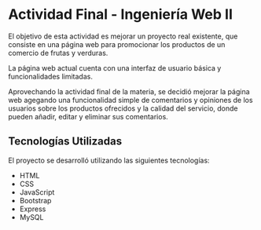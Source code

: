 # Actividad Final - Ingeniería Web II

El objetivo de esta actividad es mejorar un proyecto real existente, que consiste en una página web para promocionar los productos de un comercio de frutas y verduras.

La página web actual cuenta con una interfaz de usuario básica y funcionalidades limitadas.

Aprovechando la actividad final de la materia, se decidió mejorar la página web agegando una funcionalidad simple de comentarios y opiniones de los usuarios sobre los productos ofrecidos y la calidad del servicio, donde pueden añadir, editar y eliminar sus comentarios.



## Tecnologías Utilizadas

El proyecto se desarrolló utilizando las siguientes tecnologías:

- HTML
- CSS
- JavaScript
- Bootstrap
- Express
- MySQL
